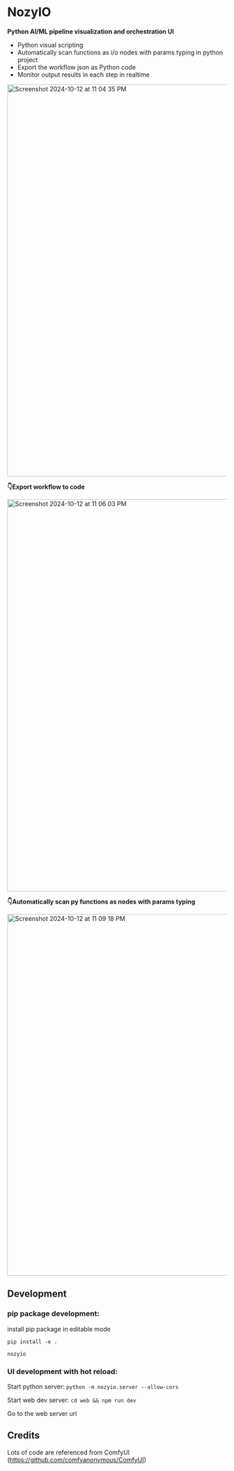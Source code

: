 # NozyIO

**Python AI/ML pipeline visualization and orchestration UI**

- Python visual scripting
- Automatically scan functions as i/o nodes with params typing in python project
- Export the workflow json as Python code
- Monitor output results in each step in realtime

<img width="900" alt="Screenshot 2024-10-12 at 11 04 35 PM" src="https://github.com/user-attachments/assets/8502f6fd-9c7b-4469-b22e-36da9b6601fb">

**👇Export workflow to code**

<img width="900" alt="Screenshot 2024-10-12 at 11 06 03 PM" src="https://github.com/user-attachments/assets/7bb3a2d7-1687-4099-9e13-a61294cac046">

**👇Automatically scan py functions as nodes with params typing**

<img width="830" alt="Screenshot 2024-10-12 at 11 09 18 PM" src="https://github.com/user-attachments/assets/abad2101-973b-4538-85d2-61d5e7cfb67b">

## Development

### pip package development:

install pip package in editable mode

`pip install -e .`

`nozyio`

### UI development with hot reload:

Start python server:
`python -m nozyio.server --allow-cors`

Start web dev server:
`cd web && npm run dev`

Go to the web server url

## Credits

Lots of code are referenced from ComfyUI (https://github.com/comfyanonymous/ComfyUI)
